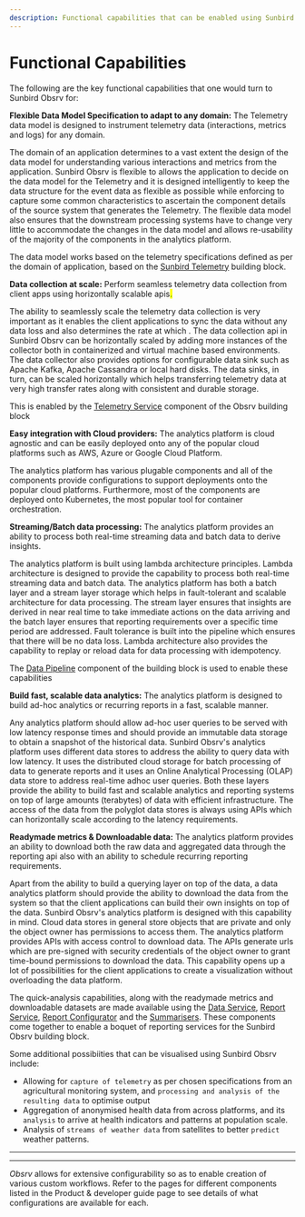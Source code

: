 ```yaml
---
description: Functional capabilities that can be enabled using Sunbird Obsrv
---
```


# Functional Capabilities

The following are the key functional capabilities that one would turn to Sunbird Obsrv for:

**Flexible Data Model Specification to adapt to any domain:** The Telemetry data model is designed to instrument telemetry data (interactions, metrics and logs) for any domain.

The domain of an application determines to a vast extent the design of the data model for understanding various interactions and metrics from the application. Sunbird Obsrv is flexible to allows the application to decide on the data model for the Telemetry and it is designed intelligently to keep the data structure for the event data as flexible as possible while enforcing to capture some common characteristics to ascertain the component details of the source system that generates the Telemetry. The flexible data model also ensures that the downstream processing systems have to change very little to accommodate the changes in the data model and allows re-usability of the majority of the components in the analytics platform.

The data model works based on the telemetry specifications defined as per the domain of application, based on the [Sunbird Telemetry](https://telemetry.sunbird.org) building block.

**Data collection at scale:** Perform seamless telemetry data collection from client apps using horizontally scalable apis<mark style="color:green;">.</mark>

The ability to seamlessly scale the telemetry data collection is very important as it enables the client applications to sync the data without any data loss and also determines the rate at which . The data collection api in Sunbird Obsrv can be horizontally scaled by adding more instances of the collector both in containerized and virtual machine based environments. The data collector also provides options for configurable data sink such as Apache Kafka, Apache Cassandra or local hard disks. The data sinks, in turn, can be scaled horizontally which helps transferring telemetry data at very high transfer rates along with consistent and durable storage.

This is enabled by the [Telemetry Service](product-and-developer-guide/telemetry-service.md) component of the Obsrv building block

**Easy integration with Cloud providers:** The analytics platform is cloud agnostic and can be easily deployed onto any of the popular cloud platforms such as AWS, Azure or Google Cloud Platform.

The analytics platform has various plugable components and all of the components provide configurations to support deployments onto the popular cloud platforms. Furthermore, most of the components are deployed onto Kubernetes, the most popular tool for container orchestration.

**Streaming/Batch data processing:** The analytics platform provides an ability to process both real-time streaming data and batch data to derive insights.

The analytics platform is built using lambda architecture principles. Lambda architecture is designed to provide the capability to process both real-time streaming data and batch data. The analytics platform has both a batch layer and a stream layer storage which helps in fault-tolerant and scalable architecture for data processing. The stream layer ensures that insights are derived in near real time to take immediate actions on the data arriving and the batch layer ensures that reporting requirements over a specific time period are addressed. Fault tolerance is built into the pipeline which ensures that there will be no data loss. Lambda architecture also provides the capability to replay or reload data for data processing with idempotency.

The [Data Pipeline](product-and-developer-guide/data-pipeline.md) component of the building block is used to enable these capabilities

**Build fast, scalable data analytics:** The analytics platform is designed to build ad-hoc analytics or recurring reports in a fast, scalable manner.

Any analytics platform should allow ad-hoc user queries to be served with low latency response times and should provide an immutable data storage to obtain a snapshot of the historical data. Sunbird Obsrv's analytics platform uses different data stores to address the ability to query data with low latency. It uses the distributed cloud storage for batch processing of data to generate reports and it uses an Online Analytical Processing (OLAP) data store to address real-time adhoc user queries. Both these layers provide the ability to build fast and scalable analytics and reporting systems on top of large amounts (terabytes) of data with efficient infrastructure. The access of the data from the polyglot data stores is always using APIs which can horizontally scale according to the latency requirements.

**Readymade metrics & Downloadable data:** The analytics platform provides an ability to download both the raw data and aggregated data through the reporting api also with an ability to schedule recurring reporting requirements.

Apart from the ability to build a querying layer on top of the data, a data analytics platform should provide the ability to download the data from the system so that the client applications can build their own insights on top of the data. Sunbird Obsrv's analytics platform is designed with this capability in mind. Cloud data stores in general store objects that are private and only the object owner has permissions to access them. The analytics platform provides APIs with access control to download data. The APIs generate urls which are pre-signed with security credentials of the object owner to grant time-bound permissions to download the data. This capability opens up a lot of possibilities for the client applications to create a visualization without overloading the data platform.

The quick-analysis capabilities, along with the readymade metrics and downloadable datasets are made available using the [Data Service](product-and-developer-guide/data-service.md), [Report Service](product-and-developer-guide/report-service.md), [Report Configurator](product-and-developer-guide/report-configurator.md) and the [Summarisers](product-and-developer-guide/summarisers.md). These components come together to enable a boquet of reporting services for the Sunbird Obsrv building block.

Some additional possibiities that can be visualised using Sunbird Obsrv include:

* Allowing for `capture of telemetry` as per chosen specifications from an agricultural monitoring system, and `processing and analysis of the resulting data` to optimise output
* Aggregation of anonymised health data from across platforms, and its `analysis` to arrive at health indicators and patterns at population scale.
* Analysis of `streams of weather data` from satellites to better `predict` weather patterns.

***

***

_Obsrv_ allows for extensive configurability so as to enable creation of various custom workflows. Refer to the pages for different components listed in the Product & developer guide page to see details of what configurations are available for each.
